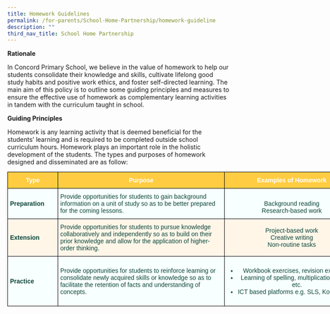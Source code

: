 ```yaml
---
title: Homework Guidelines
permalink: /for-parents/School-Home-Partnership/homework-guideline
description: ""
third_nav_title: School Home Partnership
---
```

**Rationale**

In Concord Primary School, we believe in the value of homework to help our students consolidate their knowledge and skills, cultivate lifelong good study habits and positive work ethics, and foster self-directed learning. The main aim of this policy is to outline some guiding principles and measures to ensure the effective use of homework as complementary learning activities in tandem with the curriculum taught in school.

**Guiding Principles**

Homework is any learning activity that is deemed beneficial for the students’ learning and is required to be completed outside school curriculum hours. Homework plays an important role in the holistic development of the students. The types and purposes of homework designed and disseminated are as follow:

<style type="text/css">
.tg  {border-collapse:collapse;border-spacing:0;margin:0px auto;}
.tg td{border-color:black;border-style:solid;border-width:1px;font-family:Arial, sans-serif;font-size:14px;
  overflow:hidden;padding:10px 5px;word-break:normal;}
.tg th{border-color:black;border-style:solid;border-width:1px;font-family:Arial, sans-serif;font-size:14px;
  font-weight:normal;overflow:hidden;padding:10px 5px;word-break:normal;}
.tg .tg-561x{background-color:#F8FFFF;color:#0C463A;text-align:left;vertical-align:middle}
.tg .tg-f8hf{background-color:#F8FFFF;color:#0C463A;text-align:center;vertical-align:middle}
.tg .tg-iig7{background-color:#FFF6E8;color:#0C463A;font-weight:bold;text-align:left;vertical-align:middle}
.tg .tg-lkcb{background-color:#FFCC42;color:#FFF;font-weight:bold;text-align:center;vertical-align:middle}
.tg .tg-8u5m{background-color:#F8FFFF;color:#0C463A;font-weight:bold;text-align:left;vertical-align:middle}
.tg .tg-7jbe{background-color:#FFF6E8;color:#0C463A;text-align:left;vertical-align:middle}
.tg .tg-muik{background-color:#FFF6E8;color:#0C463A;text-align:center;vertical-align:middle}
</style>
<table class="tg" style="undefined;table-layout: fixed; width: 798px">
<colgroup>
<col style="width: 114px">
<col style="width: 379px">
<col style="width: 305px">
</colgroup>
<tbody>
  <tr>
    <td class="tg-lkcb">Type</td>
    <td class="tg-lkcb">Purpose</td>
    <td class="tg-lkcb">Examples of Homework</td>
  </tr>
  <tr>
    <td class="tg-8u5m">Preparation</td>
    <td class="tg-561x">Provide opportunities for students to gain background information on a unit of study so as to be better prepared for the coming lessons.</td>
    <td class="tg-f8hf"><br>Background reading<br>Research-based work<br></td>
  </tr>
  <tr>
    <td class="tg-iig7">Extension</td>
    <td class="tg-7jbe">Provide opportunities for students to pursue knowledge collaboratively and independently so as to build on their prior knowledge and allow for the application of higher-order thinking.</td>
    <td class="tg-muik">Project-based work<br>Creative writing<br>Non-routine tasks</td>
  </tr>
  <tr>
    <td class="tg-8u5m">Practice</td>
    <td class="tg-561x">Provide opportunities for students to reinforce learning or consolidate newly acquired skills or knowledge so as to facilitate the retention of facts and understanding of concepts.</td>
    <td class="tg-f8hf"><ul>
			<li>Workbook exercises, revision exercises</li><li>Learning of spelling, multiplication tables, etc.</li><li>ICT based platforms e.g. SLS, Koobits, etc.</li></ul></td>
  </tr>
</tbody>
</table>
